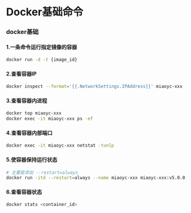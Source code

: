 Docker基础命令
= 


### docker基础
#### 1.一条命令运行指定镜像的容器
```bash
docker run -d -t {image_id}
```

#### 2.查看容器IP
```bash
docker inspect --format='{{.NetworkSettings.IPAddress}}' miaoyc-xxx
```

#### 3.查看容器内进程
```bash
docker top miaoyc-xxx
docker exec -it miaoyc-xxx ps -ef
```

#### 4.查看容器内部端口
```bash
docker exec -it miaoyc-xxx netstat -tunlp
```

#### 5.使容器保持运行状态
```bash
# 主要是添加 --restart=always
docker run -itd --restart=always --name miaoyc-xxx miaoyc-xxx:v5.0.0
```

#### 6.查看容器状态
```bash
docker stats <container_id>
```